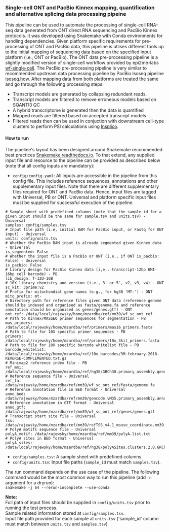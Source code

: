 ### Single-cell ONT and PacBio Kinnex mapping, quantification and alternative splicing data processing pipeine

This pipeline can be used to automate the processing of single-cell RNA-seq data generated from ONT direct RNA sequencing and PacBio Kinnex protocols. It was developed using Snakemake with Conda environments for handling dependencies. Given platform specific requirements for pre-processing of ONT and PacBio data, this pipeline is utlises different tools up to the initial mapping of sequencing data based on the specified input platform (i.e., ONT or PacBio). The ONT data pre-processing pipeline is a slightly modified version of single-cell workflow provided by epi2me-labs [wf-single-cell](https://github.com/epi2me-labs/wf-single-cell). The PacBio pre-processing pipeline is very similar to recommended upstream data processing pipeline by PacBio Isoseq pipeline [isoseq.how](https://isoseq.how/umi/). After mapping data from both platforms are treated the same and go through the following processing steps: 

- Transcript models are generated by collapsing redundant reads.
- Transcript models are filtered to remove erroneous models based on SQANTI3 QC
- A hybrid transcriptome is generated then the data is quantified
- Mapped reads are filtered based on accepted transcript models
- Filtered reads then can be used in conjuction with downstream cell-type clusters to perform PSI calculations using [Insplico](https://gitlab.com/aghr/insplico).

#### How to run

The pipeline's layout has been designed around Snakemake recommended best practices [Snakemake.readthedocs.io](https://snakemake.readthedocs.io/en/stable/snakefiles/deployment.html). To that extend, any supplied input file and resource to the pipeline can be provided as described below (note that all config inputs are mandatory):

- `config/config.yaml`: All inputs are accessible in the pipeline from this config file. This includes reference sequences, annotations and other supplementary input files. Note that there are different supplementary files required for ONT and PacBio data. Hence, input files are tagged with Universal, PB or ONT. Universal and platform specific input files must be supplied for successful execution of the pipeline.

```
# Sample sheet with predefined columns (note that the sample_id for a given input should be the same for sample.tsv and units.tsv) - Universal
samples: config/samples.tsv
# Input file path (i.e, initial BAM for PacBio input, or Fastq for ONT input) - Universal
units: config/units.tsv
# Whether the PacBio BAM input is already segmented given Kinnex data - Universal
is_segmented: False
# Whether the input file is a PacBio or ONT (i.e., if ONT is_pacbio: False) - Universal
is_pacbio: False
# Library design for PacBio Kinnex data (i,e,. transcript-12bp UMI-16bp cell barcode) - PB
lib_design: T-12U-16B
# 10X library chemistry and version (i.e., 3' or 5', v2, v3, v4) - ONT
sc_kit: 3prime:v2
# Prefix for mitochondial gene names (e.g., for hg38 'MT-') - ONT
mito_prefix: mt-
# Directory path for reference files given ONT data (reference genome should be indexed and organised as fasta/genome.fa and reference annotation should be organised as genes/genes.gtf) - ONT
ont_ref: /data/local/rajewsky/home/mzardba/ref/mm39/wf_sc_ont_ref
# Path to Kinnex/MASSEQ primer sequences for segmentation - PB
mas_primers: /data/local/rajewsky/home/mzardba/ref/primers/mas16_primers.fasta
# Path to file for 10X specific primer sequences - PB
primers: /data/local/rajewsky/home/mzardba/ref/primers/10x_3kit_primers.fasta
# Path to file for 10X specific barcode whitelist file - PB
barcode_whitelist: /data/local/rajewsky/home/mzardba/ref/10x_barcodes/3M-february-2018-REVERSE-COMPLEMENTED.txt.gz
# Minimap2 reference index file - PB
ref_mmi: /data/local/rajewsky/home/mzardba/ref/hg38/GRCh38.primary_assembly.genome.mmi
# Reference sequence file - Universal
ref_fa: /data/rajewsky/home/mzardba/ref/mm39/wf_sc_ont_ref/fasta/genome.fa
# Reference annotation file in BED format - Universal
anno_bed: /data/rajewsky/home/mzardba/ref/mm39/gencode.vM35.primary_assembly.annotation.bed
# Reference annotation in GTF format - Universal
anno_gtf: /data/rajewsky/home/mzardba/ref/mm39/wf_sc_ont_ref/genes/genes.gtf
# Transcript start site file - Universal
tss: /data/rajewsky/home/mzardba/ref/mm39/refTSS_v4.1_mouse_coordinate.mm39.bed
# PolyA motifs sequence file - Universal
polyA_motif: /data/rajewsky/home/mzardba/ref/mm39/polyA.list.txt
# PolyA sites in BED format - Universal
polyA_sites: /data/local/rajewsky/home/mzardba/ref/hg38/polyASites.clusters.2.0.GRCh38.96.gencode.bed
```

- `config/samples.tsv`: A sample sheet with predefined columns.
- `config/units.tsv`: Input file paths (`sample_id` must match `samples.tsv`).

The run command depends on the use case of the pipeline. The following command would be the most common way to run this pipeline (add `-n` argument for a dryrun):  
`snakemake -j 64 --rerun-incomplete --use-conda`

**Note:**  
Full path of input files should be supplied in `config/units.tsv` prior to running the test process.  
Sample related information stored at `config/samples.tsv`.  
Input file path provided for each sample at `units.tsv` ('sample_id' column must match between `units.tsv` and `samples.tsv`)